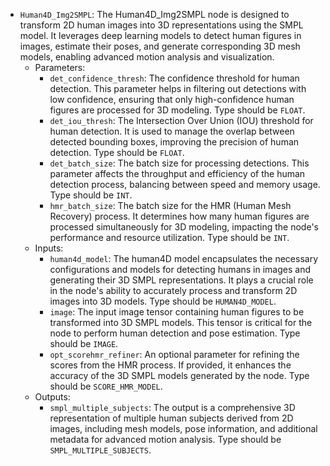 - `Human4D_Img2SMPL`: The Human4D_Img2SMPL node is designed to transform 2D human images into 3D representations using the SMPL model. It leverages deep learning models to detect human figures in images, estimate their poses, and generate corresponding 3D mesh models, enabling advanced motion analysis and visualization.
    - Parameters:
        - `det_confidence_thresh`: The confidence threshold for human detection. This parameter helps in filtering out detections with low confidence, ensuring that only high-confidence human figures are processed for 3D modeling. Type should be `FLOAT`.
        - `det_iou_thresh`: The Intersection Over Union (IOU) threshold for human detection. It is used to manage the overlap between detected bounding boxes, improving the precision of human detection. Type should be `FLOAT`.
        - `det_batch_size`: The batch size for processing detections. This parameter affects the throughput and efficiency of the human detection process, balancing between speed and memory usage. Type should be `INT`.
        - `hmr_batch_size`: The batch size for the HMR (Human Mesh Recovery) process. It determines how many human figures are processed simultaneously for 3D modeling, impacting the node's performance and resource utilization. Type should be `INT`.
    - Inputs:
        - `human4d_model`: The human4D model encapsulates the necessary configurations and models for detecting humans in images and generating their 3D SMPL representations. It plays a crucial role in the node's ability to accurately process and transform 2D images into 3D models. Type should be `HUMAN4D_MODEL`.
        - `image`: The input image tensor containing human figures to be transformed into 3D SMPL models. This tensor is critical for the node to perform human detection and pose estimation. Type should be `IMAGE`.
        - `opt_scorehmr_refiner`: An optional parameter for refining the scores from the HMR process. If provided, it enhances the accuracy of the 3D SMPL models generated by the node. Type should be `SCORE_HMR_MODEL`.
    - Outputs:
        - `smpl_multiple_subjects`: The output is a comprehensive 3D representation of multiple human subjects derived from 2D images, including mesh models, pose information, and additional metadata for advanced motion analysis. Type should be `SMPL_MULTIPLE_SUBJECTS`.
